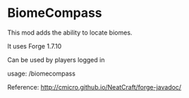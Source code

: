 # BiomeCompass

This mod adds the ability to locate biomes.

It uses Forge 1.7.10

Can be used by players logged in

usage: /biomecompass <biome name>

Reference: http://cmicro.github.io/NeatCraft/forge-javadoc/
